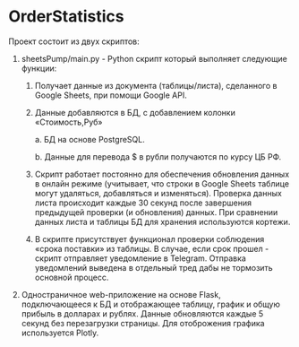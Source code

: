# OrderStatistics

Проект состоит из двух скриптов:
1. sheetsPump/main.py - Python скрипт который выполняет следующие функции:

	1. Получает данные из документа (таблицы/листа), сделанного в Google Sheets, при помощи Google API.
	2. Данные добавляются в БД, с добавлением колонки «Стоимость,Руб»

		  a. БД на основе PostgreSQL.

		  b. Данные для перевода $ в рубли получаются по курсу ЦБ РФ.

	3. Скрипт работает постоянно для обеспечения обновления данных в онлайн режиме (учитывает, что строки в Google Sheets таблице могут удаляться, добавляться и изменяться). Проверка данных листа происходит каждые 30 секунд после завершения предыдущей проверки (и обновления) данных. При сравнении данных листа и таблицы БД для хранения используются кортежи.

	4. В скрипте присутствует функционал проверки соблюдения «срока поставки» из таблицы. В случае, если срок прошел - скрипт отправляет уведомление в Telegram. Отправка уведомлений выведена в отдельный тред дабы не тормозить основной процесс.

2.  Одностраничное web-приложение на основе Flask, подключающееся к БД и отображающее таблицу, график и общую прибыль в долларах и рублях. Данные обновляются каждые 5 секунд без перезагрузки страницы. Для отоброжения графика используется Plotly.
